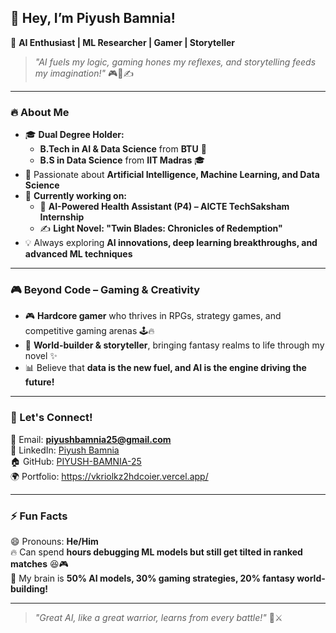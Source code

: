 ## 👋 Hey, I’m Piyush Bamnia!  
🚀 **AI Enthusiast | ML Researcher | Gamer | Storyteller**  

> *"AI fuels my logic, gaming hones my reflexes, and storytelling feeds my imagination!"* 🎮🧠✍️  

---

### 🔥 About Me  
- 🎓 **Dual Degree Holder:**  
  - **B.Tech in AI & Data Science** from **BTU** 🏫  
  - **B.S in Data Science** from **IIT Madras** 🎓  
- 🤖 Passionate about **Artificial Intelligence, Machine Learning, and Data Science**  
- 📖 **Currently working on:**  
  - 🏥 **AI-Powered Health Assistant (P4) – AICTE TechSaksham Internship**  
  - ✍️ **Light Novel: "Twin Blades: Chronicles of Redemption"**  
- 💡 Always exploring **AI innovations, deep learning breakthroughs, and advanced ML techniques**  

---

### 🎮 Beyond Code – Gaming & Creativity  
- 🎮 **Hardcore gamer** who thrives in RPGs, strategy games, and competitive gaming arenas 🕹️🔥  
- 🏹 **World-builder & storyteller**, bringing fantasy realms to life through my novel ✨  
- 📊 Believe that **data is the new fuel, and AI is the engine driving the future!**  

---

### 🔗 Let's Connect!  
📧 Email: **piyushbamnia25@gmail.com**  
💼 LinkedIn: [Piyush Bamnia](https://www.linkedin.com/in/piyushbamnia25/)  
🏠 GitHub: [PIYUSH-BAMNIA-25](https://github.com/PIYUSH-BAMNIA-25)  
🌍 Portfolio: https://vkriolkz2hdcoier.vercel.app/  

---

### ⚡ Fun Facts  
😄 Pronouns: **He/Him**  
🔥 Can spend **hours debugging ML models but still get tilted in ranked matches** 😆🎮  
💭 My brain is **50% AI models, 30% gaming strategies, 20% fantasy world-building!**  

---

> *"Great AI, like a great warrior, learns from every battle!"* 🤖⚔️  

<!---
PIYUSH-BAMNIA-25/PIYUSH-BAMNIA-25 is a ✨ special ✨ repository because its `README.md` (this file) appears on your GitHub profile.
You can click the Preview link to take a look at your changes.
--->
